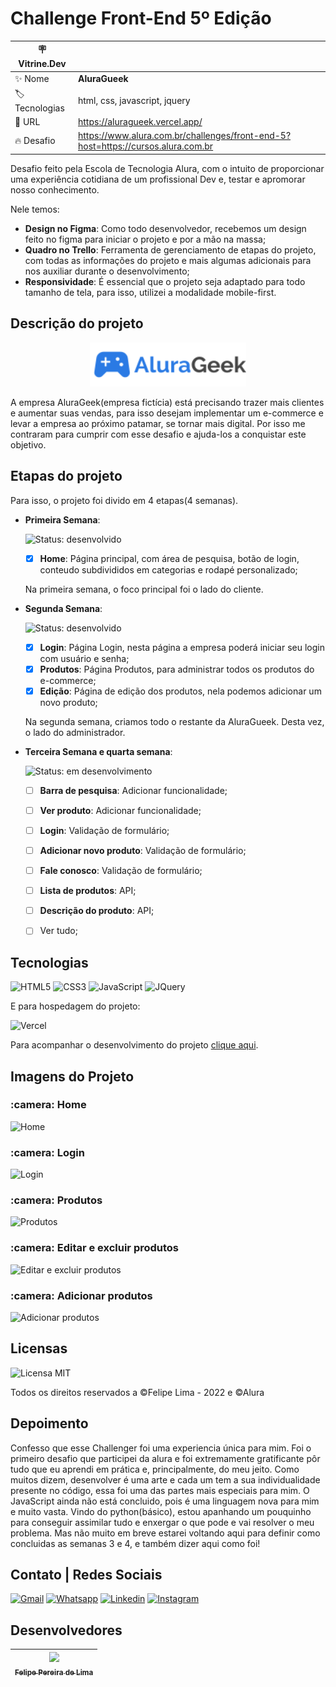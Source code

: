 # Challenge Front-End 5º Edição

| :placard: Vitrine.Dev |     |
| -------------  | --- |
| :sparkles: Nome        | **AluraGueek**
| :label: Tecnologias | html, css, javascript, jquery
| :rocket: URL         | https://aluragueek.vercel.app/
| :fire: Desafio     | https://www.alura.com.br/challenges/front-end-5?host=https://cursos.alura.com.br

Desafio feito pela Escola de Tecnologia Alura, com o intuito de proporcionar uma experiência cotidiana de um profissional Dev e, testar e apromorar nosso conhecimento. 

Nele temos:

- **Design no Figma**: Como todo desenvolvedor, recebemos um design feito no figma para iniciar o projeto e por a mão na massa;
- **Quadro no Trello**: Ferramenta de gerenciamento de etapas do projeto, com todas as informações do projeto e mais algumas adicionais para nos auxiliar durante o desenvolvimento;
- **Responsividade**: É essencial que o projeto seja adaptado para todo tamanho de tela, para isso, utilizei a modalidade mobile-first.

## Descrição do projeto 

<p align="center"><a href="https://aluragueek.vercel.app/"><img src="img\readme\logo-readme.svg#vitrinedev" width="250px"></a></p>

A empresa AluraGeek(empresa fictícia) está precisando trazer mais clientes e aumentar suas vendas, para isso desejam implementar um e-commerce e levar a empresa ao próximo patamar, se tornar mais digital. Por isso me contraram para cumprir com esse desafio e ajuda-los a conquistar este objetivo.

## Etapas do projeto
Para isso, o projeto foi divido em 4 etapas(4 semanas). 

- **Primeira Semana**:

  ![Status: desenvolvido](https://img.shields.io/badge/STATUS-Desenvolvido-success)
  
  - [X] **Home**: Página principal, com área de pesquisa, botão de login, conteudo subdivididos em categorias e rodapé personalizado;
  
  Na primeira semana, o foco principal foi o lado do cliente.
   
- **Segunda Semana**:

  ![Status: desenvolvido](https://img.shields.io/badge/STATUS-Desenvolvido-success)

  - [X] **Login**: Página Login, nesta página a empresa poderá iniciar seu login com usuário e senha;
  - [X] **Produtos**: Página Produtos, para administrar todos os produtos do e-commerce;
  - [X] **Edição**: Página de edição dos produtos, nela podemos adicionar um novo produto;
  
  Na segunda semana, criamos todo o restante da AluraGueek. Desta vez, o lado do administrador.
  
- **Terceira Semana e quarta semana**:

  ![Status: em desenvolvimento](https://img.shields.io/badge/STATUS-Em%20desenvolvimento-blue)
  - [ ] **Barra de pesquisa**: Adicionar funcionalidade;
  - [ ] **Ver produto**: Adicionar funcionalidade;
  - [ ] **Login**: Validação de formulário;
  - [ ] **Adicionar novo produto**: Validação de formulário;
  - [ ] **Fale conosco**: Validação de formulário;
  - [ ] **Lista de produtos**: API;
  - [ ] **Descrição do produto**: API;
  - [ ] Ver tudo;
  

## Tecnologias

![HTML5](https://img.shields.io/badge/html5-%23E34F26.svg?style=for-the-badge&logo=html5&logoColor=white) ![CSS3](https://img.shields.io/badge/css3-%231572B6.svg?style=for-the-badge&logo=css3&logoColor=white) ![JavaScript](https://img.shields.io/badge/JavaScript-F7DF1E?style=for-the-badge&logo=javascript&logoColor=black) ![JQuery](https://img.shields.io/badge/jQuery-0769AD?style=for-the-badge&logo=jquery&logoColor=white)

E para hospedagem do projeto:

![Vercel](https://img.shields.io/badge/vercel-%23000000.svg?style=for-the-badge&logo=vercel&logoColor=white)

Para acompanhar o desenvolvimento do projeto [clique aqui](https://aluragueek.vercel.app/).

## Imagens do Projeto

<h3> :camera: Home</h3>

![Home](https://user-images.githubusercontent.com/102830741/193422680-269e1a43-2257-4774-a8a4-0872361de661.png)

<h3> :camera: Login</h3>

![Login](https://user-images.githubusercontent.com/102830741/193422883-cc5a248a-fe0d-404e-b2b1-e6ade4597701.png)

<h3> :camera: Produtos</h3>

![Produtos](https://user-images.githubusercontent.com/102830741/193422925-e8367410-876e-4594-8cf1-04e8ebddf8b4.png)

<h3> :camera: Editar e excluir produtos</h3>

![Editar e excluir produtos](https://user-images.githubusercontent.com/102830741/197083519-c7ed4ab3-4a72-4529-95e6-ffaabcfeed72.png)

<h3> :camera: Adicionar produtos</h3>

![Adicionar produtos](https://user-images.githubusercontent.com/102830741/197083603-a7596f23-f6a1-4541-a95a-9f059aac148d.png)

## Licensas

  ![Licensa MIT](https://img.shields.io/github/license/LipePLima/AluraGeek?style=for-the-badge)

  Todos os direitos reservados a ©Felipe Lima - 2022 e ©Alura
  
## Depoimento

Confesso que esse Challenger foi uma experiencia única para mim. Foi o primeiro desafio que participei da alura e foi extremamente gratificante pôr tudo que eu aprendi em prática e, principalmente, do meu jeito. Como muitos dizem, desenvolver é uma arte e cada um tem a sua individualidade presente no código, essa foi uma das partes mais especiais para mim. O JavaScript ainda não está concluido, pois é uma linguagem nova para mim e muito vasta. Vindo do python(básico), estou apanhando um pouquinho para conseguir assimilar tudo e enxergar o que pode e vai resolver o meu problema. Mas não muito em breve estarei voltando aqui para definir como concluidas as semanas 3 e 4, e também dizer aqui como foi!
  
## Contato | Redes Sociais

<a href="mailto:felipe.lima0160@gmail.com">![Gmail](https://img.shields.io/badge/Gmail-D14836?style=for-the-badge&logo=gmail&logoColor=white)</a>  <a href="https://wa.me/5521979926096">![Whatsapp](https://img.shields.io/badge/WhatsApp-25D366?style=for-the-badge&logo=whatsapp&logoColor=white)</a>  <a href="https://www.linkedin.com/in/felipe-lima01/">![Linkedin](https://img.shields.io/badge/LinkedIn-0077B5?style=for-the-badge&logo=linkedin&logoColor=white)</a>  <a href="https://www.instagram.com/felima148/">![Instagram](https://img.shields.io/badge/Instagram-E4405F?style=for-the-badge&logo=instagram&logoColor=white)</a>

## Desenvolvedores

| [<img src="https://avatars.githubusercontent.com/u/102830741?s=400&u=eb0ed821d5deeaaac9a910f737ce38ddfda2f3a9&v=4" width=115><br><sub>Felipe Pereira de Lima</sub>](https://github.com/LipePLima) 
| :---: |

